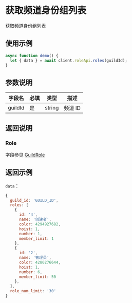 # 获取频道身份组列表

获取频道身份组列表

## 使用示例

```javascript
async function demo() {
  let { data } = await client.roleApi.roles(guildId);
}
```

## 参数说明

| 字段名  | 必填 | 类型   | 描述    |
| ------- | ---- | ------ | ------- |
| guildId | 是   | string | 频道 ID |

## 返回说明

### Role

字段参见 [GuildRole](role_model.md)

## 返回示例

`data`：

```js
{
  guild_id: 'GUILD_ID',
  roles: [
    {
      id: '4',
      name: '创建者',
      color: 4294927682,
      hoist: 1,
      number: 1,
      member_limit: 1
    },
    {
      id: '2',
      name: '管理员',
      color: 4280276644,
      hoist: 1,
      number: 6,
      member_limit: 50
    },
  ],
  role_num_limit: '30'
}
```
